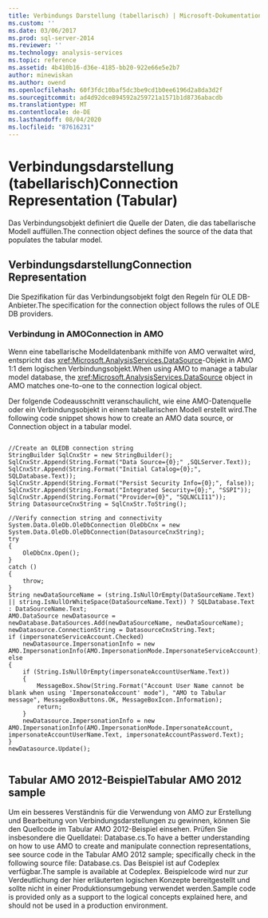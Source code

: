 ```yaml
---
title: Verbindungs Darstellung (tabellarisch) | Microsoft-Dokumentation
ms.custom: ''
ms.date: 03/06/2017
ms.prod: sql-server-2014
ms.reviewer: ''
ms.technology: analysis-services
ms.topic: reference
ms.assetid: 4b410b16-d36e-4185-bb20-922e66e5e2b7
author: minewiskan
ms.author: owend
ms.openlocfilehash: 60f3fdc10baf5dc3be9cd1b0ee6196d2a8da3d2f
ms.sourcegitcommit: ad4d92dce894592a259721a1571b1d8736abacdb
ms.translationtype: MT
ms.contentlocale: de-DE
ms.lasthandoff: 08/04/2020
ms.locfileid: "87616231"
---
```

# <a name="connection-representation-tabular"></a><span data-ttu-id="0082b-102">Verbindungsdarstellung (tabellarisch)</span><span class="sxs-lookup"><span data-stu-id="0082b-102">Connection Representation (Tabular)</span></span>
  <span data-ttu-id="0082b-103">Das Verbindungsobjekt definiert die Quelle der Daten, die das tabellarische Modell auffüllen.</span><span class="sxs-lookup"><span data-stu-id="0082b-103">The connection object defines the source of the data that populates the tabular model.</span></span>  
  
## <a name="connection-representation"></a><span data-ttu-id="0082b-104">Verbindungsdarstellung</span><span class="sxs-lookup"><span data-stu-id="0082b-104">Connection Representation</span></span>  
 <span data-ttu-id="0082b-105">Die Spezifikation für das Verbindungsobjekt folgt den Regeln für OLE DB-Anbieter.</span><span class="sxs-lookup"><span data-stu-id="0082b-105">The specification for the connection object follows the rules of OLE DB providers.</span></span>  
  
### <a name="connection-in-amo"></a><span data-ttu-id="0082b-106">Verbindung in AMO</span><span class="sxs-lookup"><span data-stu-id="0082b-106">Connection in AMO</span></span>  
 <span data-ttu-id="0082b-107">Wenn eine tabellarische Modelldatenbank mithilfe von AMO verwaltet wird, entspricht das <xref:Microsoft.AnalysisServices.DataSource>-Objekt in AMO 1:1 dem logischen Verbindungsobjekt.</span><span class="sxs-lookup"><span data-stu-id="0082b-107">When using AMO to manage a tabular model database, the <xref:Microsoft.AnalysisServices.DataSource> object in AMO matches one-to-one to the connection logical object.</span></span>  
  
 <span data-ttu-id="0082b-108">Der folgende Codeausschnitt veranschaulicht, wie eine AMO-Datenquelle oder ein Verbindungsobjekt in einem tabellarischen Modell erstellt wird.</span><span class="sxs-lookup"><span data-stu-id="0082b-108">The following code snippet shows how to create an AMO data source, or Connection object in a tabular model.</span></span>  
  
```  
  
//Create an OLEDB connection string  
StringBuilder SqlCnxStr = new StringBuilder();  
SqlCnxStr.Append(String.Format("Data Source={0};" ,SQLServer.Text));  
SqlCnxStr.Append(String.Format("Initial Catalog={0};", SQLDatabase.Text));  
SqlCnxStr.Append(String.Format("Persist Security Info={0};", false));  
SqlCnxStr.Append(String.Format("Integrated Security={0};", "SSPI"));  
SqlCnxStr.Append(String.Format("Provider={0}", "SQLNCLI11"));  
String DatasourceCnxString = SqlCnxStr.ToString();  
  
//Verify connection string and connectivity  
System.Data.OleDb.OleDbConnection OleDbCnx = new System.Data.OleDb.OleDbConnection(DatasourceCnxString);  
try  
{  
    OleDbCnx.Open();  
}  
catch ()  
{  
    throw;  
}  
String newDataSourceName = (string.IsNullOrEmpty(DataSourceName.Text) || string.IsNullOrWhiteSpace(DataSourceName.Text)) ? SQLDatabase.Text : DataSourceName.Text;  
AMO.DataSource newDatasource = newDatabase.DataSources.Add(newDataSourceName, newDataSourceName);  
newDatasource.ConnectionString = DatasourceCnxString.Text;  
if (impersonateServiceAccount.Checked)  
    newDatasource.ImpersonationInfo = new AMO.ImpersonationInfo(AMO.ImpersonationMode.ImpersonateServiceAccount);  
else  
{  
    if (String.IsNullOrEmpty(impersonateAccountUserName.Text))  
    {  
        MessageBox.Show(String.Format("Account User Name cannot be blank when using 'ImpersonateAccount' mode"), "AMO to Tabular message", MessageBoxButtons.OK, MessageBoxIcon.Information);  
        return;  
    }  
    newDatasource.ImpersonationInfo = new AMO.ImpersonationInfo(AMO.ImpersonationMode.ImpersonateAccount, impersonateAccountUserName.Text, impersonateAccountPassword.Text);  
}  
newDatasource.Update();  
  
```  
  
## <a name="tabular-amo-2012-sample"></a><span data-ttu-id="0082b-109">Tabular AMO 2012-Beispiel</span><span class="sxs-lookup"><span data-stu-id="0082b-109">Tabular AMO 2012 sample</span></span>  
 <span data-ttu-id="0082b-110">Um ein besseres Verständnis für die Verwendung von AMO zur Erstellung und Bearbeitung von Verbindungsdarstellungen zu gewinnen, können Sie den Quellcode im Tabular AMO 2012-Beispiel einsehen. Prüfen Sie insbesondere die Quelldatei: Database.cs.</span><span class="sxs-lookup"><span data-stu-id="0082b-110">To have a better understanding on how to use AMO to create and manipulate connection representations, see source code in the Tabular AMO 2012 sample; specifically check in the following source file: Database.cs.</span></span> <span data-ttu-id="0082b-111">Das Beispiel ist auf Codeplex verfügbar.</span><span class="sxs-lookup"><span data-stu-id="0082b-111">The sample is available at Codeplex.</span></span> <span data-ttu-id="0082b-112">Beispielcode wird nur zur Verdeutlichung der hier erläuterten logischen Konzepte bereitgestellt und sollte nicht in einer Produktionsumgebung verwendet werden.</span><span class="sxs-lookup"><span data-stu-id="0082b-112">Sample code is provided only as a support to the logical concepts explained here, and should not be used in a production environment.</span></span>  
  
  
